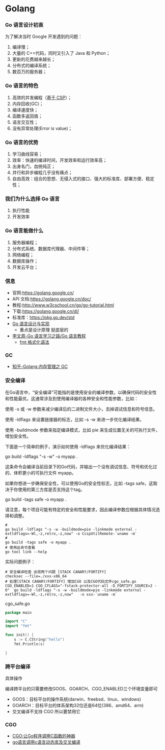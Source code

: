 # Golang

### Go 语言设计初衷

为了解决当时 Google 开发遇到的问题：

1. 编译慢；
2. 大量的 C++代码，同时又引入了 Java 和 Python；
3. 更新的花费越来越长；
4. 分布式的编译系统；
5. 数百万的服务器；

### Go 语言的特色

1. 高效的并发编程（[基于 CSP](https://zh.wikipedia.org/wiki/%E9%80%9A%E4%BF%A1%E9%A1%BA%E5%BA%8F%E8%BF%9B%E7%A8%8B)）；
2. 内存回收(GC)；
3. 编译速度快；
4. 函数多返回值；
5. 语言交互性；
6. 没有异常处理(Error is value)；

### Go 语言的优势

1. 学习曲线容易；
2. 效率：快速的编译时间，开发效率和运行效率高；
3. 出身名门，血统纯正；
4. 并行和异步编程几乎没有痛点；
5. 自由高效：组合的思想、无侵入式的接口、强大的标准库、部署方便、稳定性；

### 我们为什么选择 Go 语言

1. 执行性能
2. 开发效率

### Go 语言能做什么

1. 服务器编程；
2. 分布式系统、数据库代理器、中间件等；
3. 网络编程；
4. 数据库操作；
5. 开发云平台；

### 信息

- 官网:https://golang.google.cn/
- API 文档:https://golang.google.cn/doc/
- 教程:http://www.w3cschool.cn/go/go-tutorial.html
- 下载:https://golang.google.cn/dl/
- 标准库：https://pkg.go.dev/std
- [Go 语言设计与实现](https://draveness.me/golang/)
  - 重点是设计原理 挺底层的
- [李文周-Go 语言学习之路/Go 语言教程](https://www.liwenzhou.com/posts/Go/golang-menu/)
  - [fmt 格式化语法](https://www.liwenzhou.com/posts/Go/fmt/)

### GC

- [知乎-Golang 内存管理之 GC](https://zhuanlan.zhihu.com/p/593008674?utm_id=0)

### 安全编译

在Go语言中，“安全编译”可能指的是使用安全的编译参数，以确保代码的安全性和性能最优。这通常涉及到使用编译器的各种安全和性能参数，比如：

使用 -s 或 -w 参数来减少编译后的二进制文件大小，去掉调试信息和符号信息。

使用 -ldflags 来设置链接器的标志，比如 -s -w 来进一步优化编译结果。

使用 -buildmode 参数来指定编译模式，比如 pie 来生成位置无关的可执行文件，增加安全性。

下面是一个简单的例子，演示如何使用 -ldflags 来优化编译结果：

go build -ldflags "-s -w" -o myapp .

这条命令会编译当前目录下的Go代码，并输出一个没有调试信息、符号和优化过的、体积更小的可执行文件 myapp。

如果你想进一步确保安全性，可以使用Go的安全性标志，比如 -tags safe，这取决于你使用的第三方库是否支持这个tag。

go build -tags safe -o myapp .

请注意，每个项目可能有特定的安全和性能要求，因此编译参数应根据具体情况选择和调整。

```shell
#
go build -ldflags "-s -w -buildmode=pie -linkmode external -extldflags=-Wl,-z,relro,-z,now" -o CcspUtilRemote-`uname -m`
#
go build -tags safe -o myapp .
# 使用此命令查看
go tool link --help
```

实际问题例子：

```shell
# 安全编译检查 出现两个问题 [STACK CANARY/FORTIFY]
checksec --file=./xxx-x86_64
# 处理[STACK CANARY/FORTIFY] 增加CGO 以及CGO代码文件cgo_safe.go
CGO_ENABLED=1 CGO_CFLAGS="-fstack-protector-all -D_FORTIFY_SOURCE=2 -O"  go build -ldflags "-s -w -buildmode=pie -linkmode external -extldflags=-Wl,-z,relro,-z,now"   -o xxx-`uname -m`
```

cgo_safe.go

```go
package main

import "C"
import "fmt"

func init() {
	s := C.CString("hello")
	fmt.Println(s)

}

```

### 跨平台编译

具体操作

编译跨平台的只需要修改GOOS、GOARCH、CGO_ENABLED三个环境变量即可

- GOOS：目标平台的操作系统(darwin、freebsd、linux、windows)
- GOARCH：目标平台的体系架构32位还是64位(386、amd64、arm)
- 交叉编译不支持 CGO 所以要禁用它

### CGO

- [CGO:让Go程序调用C函数的神器](https://blog.csdn.net/qq_42538588/article/details/131167683)
- [go语言调用c语言动态库及交叉编译](https://blog.csdn.net/weixin_43128854/article/details/122956384)
